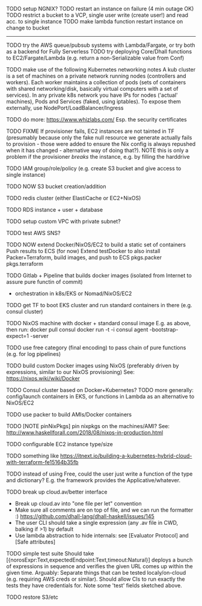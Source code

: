 TODO setup NGNIX?
TODO restart an instance on failure (4 min outage OK)
TODO restrict a bucket to a VCP, single user write (create user!) and read acc. to single instance
TODO make lambda function restart instance on change to bucket











---
TODO try the AWS queue/pubsub systems with Lambda/Fargate, or try both as a backend for Fully Serverless
TODO try deploying Core/Dhall functions to EC2/Fargate/Lambda (e.g. return a non-Serializable value from Conf)

TODO make use of the following Kubernetes networking notes
   A kub cluster is a set of machines on a private network running nodes (controllers and workers). Each worker maintains a collection of pods (sets of containers with shared networking/disk, basically virtual computers with a set of services).
   In any private k8s network you have IPs for nodes ('actual' machines), Pods and Services (faked, using iptables).
   To expose them externally, use NodePort/LoadBalancer/Ingress

TODO do more: https://www.whizlabs.com/
 Esp. the security certificates

TODO FIXME If provisioner fails, EC2 instances are not tainted in TF (presumably because only the fake
null resource we generate actually fails to provision - those were added to ensure the Nix config is
always repushed when it has changed - alternative way of doing that?).
NOTE this is only a problem if the provisioner *breaks* the instance, e.g. by filling the harddrive

TODO IAM group/role/policy (e.g. create S3 bucket and give access to single instance)

TODO NOW S3 bucket creation/addition

TODO redis cluster (either ElastiCache or EC2+NixOS)

TODO RDS instance + user + database

TODO setup custom VPC with private subnet?

TODO test AWS SNS?

TODO NOW extend Docker/NixOS/EC2 to build a static set of containers
Push results to ECS (for now)
Extend testDocker to also install Packer+Terraform, build images, and push to ECS
     pkgs.packer
     pkgs.terraform

TODO Gitlab + Pipeline that builds docker images (isolated from Internet to assure pure functin of commit)
 + orchestration in k8s/EKS or Nomad/NixOS/EC2


TODO get TF to boot EKS cluster and run standard containers in there (e.g. consul cluster)

TODO NixOS machine with docker + standard consul image
E.g. as above, then run:
  docker pull consul
  docker run -t -i consul agent -bootstrap-expect=1 -server

TODO use free category (final encoding) to pass chain of pure functions (e.g. for log pipelines)

TODO build custom Docker images using NixOS (preferably driven by expressions, similar to our NixOS provisioning)
  See: https://nixos.wiki/wiki/Docker

TODO Consul cluster based on Docker+Kubernetes?
TODO more generally: config/launch containers in EKS, or functions in Lambda as an alternative to NixOS/EC2

TODO use packer to build AMIs/Docker containers

TODO [NOTE pinNixPkgs] pin nixpkgs on the machines/AMI?
See:
   http://www.haskellforall.com/2018/08/nixos-in-production.html

TODO configurable EC2 instance type/size

TODO something like
   https://itnext.io/building-a-kubernetes-hybrid-cloud-with-terraform-fe15164b35fb

TODO instead of using Free, could the user just write a function of the type and dictionary?
E.g. the framework provides the Applicative/whatever.

TODO break up cloud.av/better interface
   * Break up cloud.av into "one file per let" convention
   * Make sure all comments are on top of file, and we can run the formatter :)
       https://github.com/dhall-lang/dhall-haskell/issues/145
   * The user CLI should take a single expression (any .av file in CWD, balking if >1) by default
   * Use lambda abstraction to hide internals: see [Evaluator Protocol] and [Safe attributes]

TODO simple test suite
Should take
   [{norosExpr:Text,expectedEndpoint:Text,timeout:Natural}]
deploys a bunch of expressions in sequence and verifies the
given URL comes up within the given time.
Arguably: Separate things that can be tested localy/on-cloud (e.g. requiring AWS creds or similar).
  Should allow CIs to run exactly the tests they have credentials for.
Note some 'test' fields sketched above.

TODO restore S3/etc

